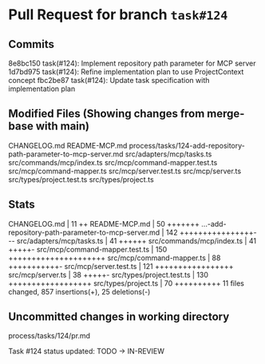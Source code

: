 # Pull Request for branch `task#124`

## Commits
8e8bc150 task(#124): Implement repository path parameter for MCP server
1d7bd975 task(#124): Refine implementation plan to use ProjectContext concept
fbc2be87 task(#124): Update task specification with implementation plan


## Modified Files (Showing changes from merge-base with main)
CHANGELOG.md
README-MCP.md
process/tasks/124-add-repository-path-parameter-to-mcp-server.md
src/adapters/mcp/tasks.ts
src/commands/mcp/index.ts
src/mcp/command-mapper.test.ts
src/mcp/command-mapper.ts
src/mcp/server.test.ts
src/mcp/server.ts
src/types/project.test.ts
src/types/project.ts


## Stats
CHANGELOG.md                                       |  11 ++
 README-MCP.md                                      |  50 +++++++
 ...-add-repository-path-parameter-to-mcp-server.md | 142 ++++++++++++++++---
 src/adapters/mcp/tasks.ts                          |  41 ++++++
 src/commands/mcp/index.ts                          |  41 +++++-
 src/mcp/command-mapper.test.ts                     | 150 +++++++++++++++++++++
 src/mcp/command-mapper.ts                          |  88 +++++++++++-
 src/mcp/server.test.ts                             | 121 +++++++++++++++++
 src/mcp/server.ts                                  |  38 +++++-
 src/types/project.test.ts                          | 130 ++++++++++++++++++
 src/types/project.ts                               |  70 ++++++++++
 11 files changed, 857 insertions(+), 25 deletions(-)
## Uncommitted changes in working directory
process/tasks/124/pr.md



Task #124 status updated: TODO → IN-REVIEW
